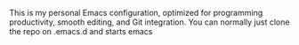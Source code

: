 This is my personal Emacs configuration, optimized for programming productivity, smooth editing, and Git integration.
You can normally just clone the repo on .emacs.d and starts emacs

